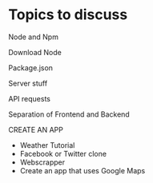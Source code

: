 # Topics to discuss

Node and Npm

Download Node

Package.json

Server stuff

API requests

Separation of Frontend and Backend



CREATE AN APP
- Weather Tutorial
- Facebook or Twitter clone
- Webscrapper
- Create an app that uses Google Maps